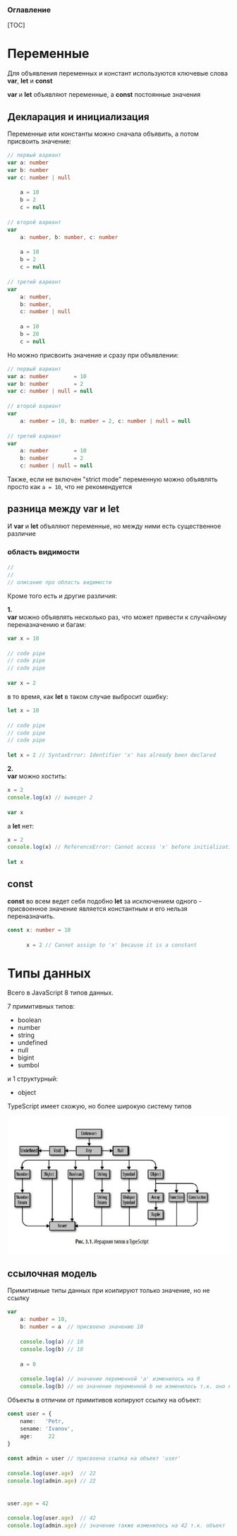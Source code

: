 ### Оглавление

[TOC]


# Переменные

Для объявления переменных и констант используются ключевые слова __var__, __let__ и __const__

__var__ и __let__ объявляют переменные, а __const__ постоянные значения

## Декларация и инициализация 

Переменные или константы можно сначала объявить, а потом присвоить значение:

```ts
// первый вариант
var a: number
var b: number
var c: number | null

    a = 10
    b = 2
    c = null

// второй вариант
var 
    a: number, b: number, c: number
   
    a = 10
    b = 2
    c = null
  
// третий вариант
var 
    a: number,
    b: number,
    c: number | null
    
    a = 10
    b = 20
    c = null
```

Но можно присвоить значение и сразу при объявлении:

```ts
// первый вариант
var a: number        = 10
var b: number        = 2
var c: number | null = null

// второй вариант
var 
    a: number = 10, b: number = 2, c: number | null = null          

// третий вариант
var 
    a: number        = 10
    b: number        = 2
    c: number | null = null 
```

Также, если не включен "strict mode" переменную можно объявлять просто как `a = 10`, что не рекомендуется

## разница между __var__ и __let__

И __var__ и __let__ объяляют переменные, но между ними есть существенное различие

### область видимости 

```ts
//
//
// описание про область видимости
```

Кроме того есть и другие различия:  

__1.__  
__var__ можно объявлять несколько раз, что может привести к случайному переназначению и багам:

```ts
var x = 10

// code pipe
// code pipe
// code pipe

var x = 2
```

в то время, как __let__ в таком случае выбросит ошибку:

```ts
let x = 10

// code pipe
// code pipe
// code pipe

let x = 2 // SyntaxError: Identifier 'x' has already been declared
```

__2.__  
__var__ можно хостить:

```ts
x = 2
console.log(x) // выведет 2

var x
```

а __let__ нет:

```ts
x = 2
console.log(x) // ReferenceError: Cannot access 'x' before initialization

let x
```

## __const__

__const__ во всем ведет себя подобно __let__ за исключением одного - присвоенное значение является константным и его нельзя переназначить.

```ts
const x: number = 10

      x = 2 // Cannot assign to 'x' because it is a constant
``` 

# Типы данных

Всего в JavaScript 8 типов данных.  

7 примитивных типов:

- boolean
- number
- string
- undefined
- null
- bigint
- sumbol

и 1 структурный:

- object

TypeScript имеет схожую, но более широкую систему типов

![](types.jpg)

## ссылочная модель

Примитивные типы данных при коипируют только значение, но не ссылку 

```ts
var
    a: number = 10,
    b: number = a  // присвоено значение 10

    console.log(a) // 10
    console.log(b) // 10
    
    a = 0

    console.log(a) // значение переменной 'a' изменилось на 0
    console.log(b) // но значение переменной b не изменилось т.к. оно не является ссылкой на 'a' и независимо от него
```

Объекты в отличии от примитивов копируют ссылку на объект:

```ts
const user = {
    name:   'Petr,
    sename: 'Ivanov',
    age:     22
}
    
const admin = user // присвоена ссылка на объект 'user'

console.log(user.age)  // 22
console.log(admin.age) // 22


user.age = 42
    
console.log(user.age)  // 42
console.log(admin.age) // значение также изменилось на 42 т.к. объект 'admin' является ссылкой на объект 'user' и зависит от него

```



















    

